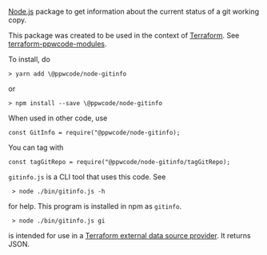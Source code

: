 [Node.js] package to get information about the current status of a git working copy.

This package was created to be used in the context of [Terraform]. See [terraform-ppwcode-modules].


To install, do

    > yarn add \@ppwcode/node-gitinfo
    
or
    
    > npm install --save \@ppwcode/node-gitinfo

When used in other code, use

    const GitInfo = require("@ppwcode/node-gitinfo);
     
You can tag with
     
    const tagGitRepo = require("@ppwcode/node-gitinfo/tagGitRepo);
     
`gitinfo.js` is a CLI tool that uses this code. See
     
     > node ./bin/gitinfo.js -h
     
for help. This program is installed in npm as `gitinfo`.

     > node ./bin/gitinfo.js gi
     
is intended for use in a [Terraform external data source provider]. It returns JSON.

[Terraform]: https://peopleware.atlassian.net/wiki/x/CwAvBg
[Node.js]: https://nodejs.org
[Terraform external data source provider]: https://www.terraform.io/docs/providers/external/data_source.html
[terraform-ppwcode-modules]: https://github.com/peopleware/terraform-ppwcode-modules
